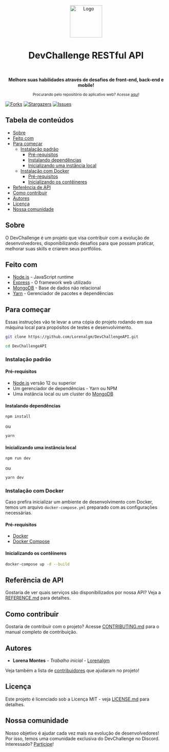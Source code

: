 <div align="center">
  <a href="https://devchallenge.now.sh/">
    <img src="https://trello-attachments.s3.amazonaws.com/590fa896d2d25e50583de620/500x500/0bdcc819ea145cb0167619c6d00f2174/D.png" alt="Logo" width="100" height="100">
  </a>
  <h1>DevChallenge RESTful API</h1>
  <br>
  <p><b>Melhore suas habilidades através de desafios de front-end, back-end e mobile!</b></p>
  <sub>Procurando pelo repositório do aplicativo web? Acesse <a href="https://github.com/Lorenalgm/DevChallenge">aqui</a>!</sub>
  <br>
</div> 

[![Forks][forks-shield]][forks-url]
[![Stargazers][stars-shield]][stars-url]
[![Issues][issues-shield]][issues-url]

## Tabela de conteúdos

- [Sobre](#sobre)
- [Feito com](#feito-com)
- [Para começar](#para-começar)
  - [Instalação padrão](#instalação-padrão)
    - [Pré-requisitos](#pré-requisitos)
    - [Instalando dependências](#instalando-dependências)
    - [Inicializando uma instância local](#inicializando-uma-instância-local)
  - [Instalação com Docker](#instalação-com-docker)
    - [Pré-requisitos](#pré-requisitos-1)
    - [Inicializando os contêineres](#inicializando-os-contêineres)
- [Referência de API](#referência-de-api)
- [Como contribuir](#como-contribuir)
- [Autores](#autores)
- [Licença](#licença)
- [Nossa comunidade](#nossa-comunidade)

## Sobre

O DevChallenge é um projeto que visa contribuir com a evolução de desenvolvedores, disponibilizando desafios para que possam praticar, melhorar suas skills e criarem seus portfólios.

## Feito com

- [Node.js](https://nodejs.org/pt-br/) - JavaScript runtime
- [Express](https://expressjs.com/pt-br/) - O framework web utilizado
- [MongoDB](https://www.mongodb.com/) - Base de dados não relacional
- [Yarn](https://yarnpkg.com/) - Gerenciador de pacotes e dependências

## Para começar

Essas instruções vão te levar a uma cópia do projeto rodando em sua máquina local para propósitos de testes e desenvolvimento.

```bash
git clone https://github.com/Lorenalgm/DevChallengeAPI.git

cd DevChallengeAPI
```

### Instalação padrão

#### Pré-requisitos

- [Node.js](https://nodejs.org/pt-br/) versão 12 ou superior
- Um gerenciador de dependências - Yarn ou NPM
- Uma instância local ou um cluster do [MongoDB](https://www.mongodb.com/)

#### Instalando dependências

```bash
npm install
```

ou

```bash
yarn
```

#### Inicializando uma instância local

```bash
npm run dev
```

ou

```bash
yarn dev
```

### Instalação com Docker

Caso prefira inicializar um ambiente de desenvolvimento com Docker, temos um arquivo `docker-compose.yml` preparado com as configurações necessárias.

#### Pré-requisitos

- [Docker](https://docs.docker.com/engine/install/)
- [Docker Compose](https://docs.docker.com/compose/install/)

#### Inicializando os contêineres

```bash
docker-compose up -d --build
```

## Referência de API

Gostaria de ver quais serviços são disponibilizados por nossa API? Veja a [REFERENCE.md](REFERENCE.md) para detalhes.

## Como contribuir

Gostaria de contribuir com o projeto? Acesse [CONTRIBUTING.md](CONTRIBUTING.md) para o manual completo de contribuição.

## Autores

- **Lorena Montes** - _Trabalho inicial_ - [Lorenalgm](https://github.com/Lorenalgm)

Veja também a lista de [contribuidores](https://devchallenge.now.sh/devs) que ajudaram no projeto!

## Licença

Este projeto é licenciado sob a Licença MIT - veja [LICENSE.md](LICENSE.md) para detalhes.

## Nossa comunidade

Nosso objetivo é ajudar cada vez mais na evolução de desenvolvedores! Por isso, temos uma comunidade exclusiva do DevChallenge no Discord. Interessado? [Participe](https://discord.gg/yvYXhGj)!

[forks-shield]: https://img.shields.io/github/forks/Lorenalgm/DevChallengeAPI.svg?style=flat-square
[forks-url]: https://github.com/Lorenalgm/DevChallengeAPI/network/members
[stars-shield]: https://img.shields.io/github/stars/Lorenalgm/DevChallengeAPI.svg?style=flat-square
[stars-url]: https://github.com/Lorenalgm/DevChallengeAPI/stargazers
[issues-shield]: https://img.shields.io/github/issues/Lorenalgm/DevChallengeAPI.svg?style=flat-square
[issues-url]: https://github.com/Lorenalgm/DevChallengeAPI/issues
